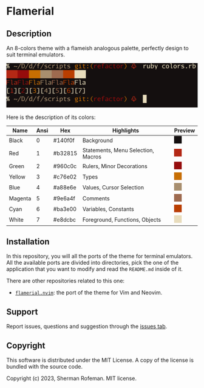 # Flamerial

## Description

An 8-colors theme with a flameish analogous palette, perfectly design to suit
terminal emulators.

![](images/preview.png)

Here is the description of its colors:

| Name | Ansi | Hex | Highlights | Preview |
|-|-|-|-|-|
| Black | 0 | #140f0f | Background | ![](images/colors/black.png) |
| Red | 1 | #b32815 | Statements, Menu Selection, Macros | ![](images/colors/red.png) |
| Green | 2 | #960c0c | Rulers, Minor Decorations | ![](images/colors/green.png) |
| Yellow | 3 | #c76e02 | Types | ![](images/colors/yellow.png) |
| Blue | 4 | #a88e6e | Values, Cursor Selection | ![](images/colors/blue.png) |
| Magenta | 5 | #9e6a4f | Comments | ![](images/colors/magenta.png) |
| Cyan | 6 | #ba3e00 | Variables, Constants | ![](images/colors/cyan.png) |
| White | 7 | #e8dcbc | Foreground, Functions, Objects | ![](images/colors/white.png) |

## Installation

In this repository, you will all the ports of the theme for terminal emulators.
All the available ports are divided into directories, pick the one of the
application that you want to modify and read the `README.md` inside of it.

There are other repositories related to this one:
-	[`flamerial.nvim`](https://github.com/skippyr/flamerial.nvim): the port of
	the theme for Vim and Neovim.

## Support

Report issues, questions and suggestion through the [issues tab](https://github.com/skippyr/flamerial/issues).

## Copyright

This software is distributed under the MIT License. A copy of the license is
bundled with the source code.

Copyright (c) 2023, Sherman Rofeman. MIT license.
